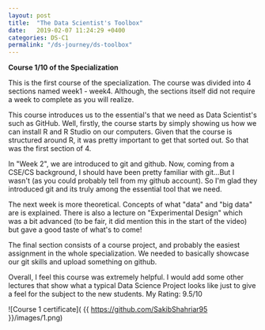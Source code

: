 ```yaml
---
layout: post
title:  "The Data Scientist's Toolbox"
date:   2019-02-07 11:24:29 +0400
categories: DS-C1
permalink: "/ds-journey/ds-toolbox"
---
```


**Course 1/10 of the Specialization**

This is the first course of the specialization. The course was divided into 4 sections named week1 - week4. Although, the sections itself did not require a week to complete as you will realize.


This course introduces us to the essential's that we need as Data Scientist's such as GitHub. Well, firstly, the course starts by simply showing us how we can install R and R Studio on our computers. Given that the course is structured around R, it was pretty important to get that sorted out. So that was the first section of 4.

In "Week 2", we are introduced to git and github. Now, coming from a CSE/CS background, I should have been pretty familiar with git...But I wasn't (as you could probably tell from my github account). So I'm glad they introduced git and its truly among the essential tool that we need.

The next week is more theoretical. Concepts of what "data" and "big data" are is explained. There is also a lecture on "Experimental Design" which was a bit advanced (to be fair, it did mention this in the start of the video) but gave a good taste of what's to come!

The final section consists of a course project, and probably the easiest assignment in the whole specialization. We needed to basically showcase our git skills and upload something on github. 

Overall, I feel this course was extremely helpful. I would add some other lectures that show what a typical Data Science Project looks like just to give a feel for the subject to the new students.
My Rating: 9.5/10

![Course 1 certificate]( {{ https://github.com/SakibShahriar95 }}/images/1.png)
